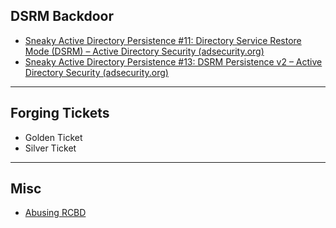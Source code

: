 ## DSRM Backdoor
- [Sneaky Active Directory Persistence #11: Directory Service Restore Mode (DSRM) – Active Directory Security (adsecurity.org)](https://adsecurity.org/?p=1714)
- [Sneaky Active Directory Persistence #13: DSRM Persistence v2 – Active Directory Security (adsecurity.org)](https://adsecurity.org/?p=1785)
 *** 
 
 ## Forging Tickets
- Golden Ticket
- Silver Ticket

***

## Misc
- [Abusing RCBD](https://shenaniganslabs.io/2019/01/28/Wagging-the-Dog.html)

